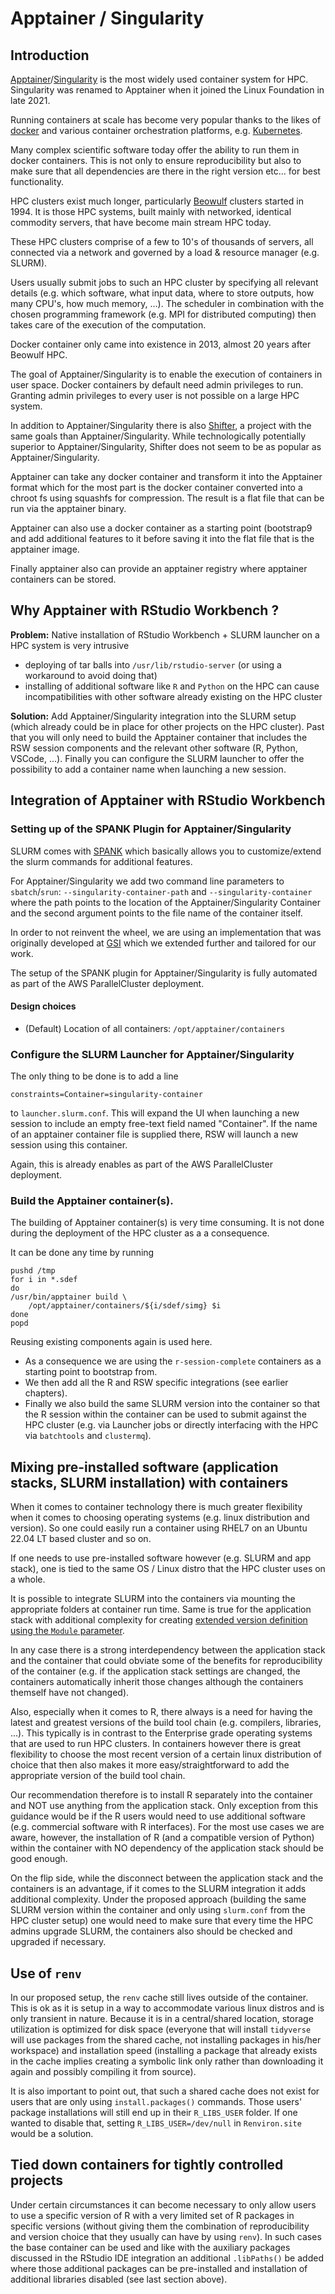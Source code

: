 # Apptainer / Singularity

## Introduction

[Apptainer](https://apptainer.org/)/[Singularity](https://hpc.nih.gov/apps/singularity.html) is the most widely used container system for HPC. Singularity was renamed to Apptainer when it joined the Linux Foundation in late 2021. 

Running containers at scale has become very popular thanks to the likes of [docker](https://www.docker.com/) and various container orchestration platforms, e.g. [Kubernetes](https://kubernetes.io/). 

Many complex scientific software today offer the ability to run them in docker containers. This is not only to ensure reproducibility but also to make sure that all dependencies are there in the right version etc... for best functionality. 

HPC clusters exist much longer, particularly [Beowulf](https://en.wikipedia.org/wiki/Beowulf_cluster) clusters started in 1994. It is those HPC systems, built mainly with networked, identical commodity servers, that have become main stream HPC today. 

These HPC clusters comprise of a few to 10's of thousands of servers, all connected via a network and governed by a load & resource manager (e.g. SLURM). 

Users usually submit jobs to such an HPC cluster by specifying all relevant details (e.g. which software, what input data, where to store outputs, how many CPU's, how much memory, ...). The scheduler in combination with the chosen programming framework (e.g. MPI for distributed computing) then takes care of the execution of the computation. 

Docker container only came into existence in 2013, almost 20 years after Beowulf HPC. 

The goal of Apptainer/Singularity is to enable the execution of containers in user space. Docker containers by default need admin privileges to run. Granting admin privileges to every user is not possible on a large HPC system. 

In addition to Apptainer/Singularity there is also [Shifter](https://github.com/NERSC/shifter), a project with the same goals than Apptainer/Singularity. While technologically potentially superior to Apptainer/Singularity, Shifter does not seem to be as popular as Apptainer/Singularity.

Apptainer can take any docker container and transform it into the Apptainer format which for the most part is the docker container converted into a chroot fs using squashfs for compression. The result is a flat file that can be run via the apptainer binary. 

Apptainer can also use a docker container as a starting point (bootstrap9 and add additional features to it before saving it into the flat file that is the apptainer image. 

Finally apptainer also can provide an apptainer registry where apptainer containers can be stored. 

## Why Apptainer with RStudio Workbench ?

**Problem:** Native installation of RStudio Workbench + SLURM launcher on a HPC system is very intrusive 

 * deploying of tar balls into `/usr/lib/rstudio-server` (or using a workaround to avoid doing that)
 * installing of additional software like `R` and `Python` on the HPC can cause incompatibilities with other software already existing on the HPC cluster

**Solution:** Add Apptainer/Singularity integration into the SLURM setup (which already could be in place for other projects on the HPC cluster). Past that you will only need to build the Apptainer container that includes the RSW session components and the relevant other software (R, Python, VSCode, ...). Finally you can configure the SLURM launcher to offer the possibility to add a container name when launching a new session. 

## Integration of Apptainer with RStudio Workbench

### Setting up of the SPANK Plugin for Apptainer/Singularity

SLURM comes with [SPANK](https://slurm.schedmd.com/spank.html) which basically allows you to customize/extend the slurm commands for additional features. 

For Apptainer/Singularity we add two command line parameters to `sbatch`/`srun`: `--singularity-container-path` and `--singularity-container` where the path points to the location of the Apptainer/Singularity Container and the second argument points to the file name of the container itself. 

In order to not reinvent the wheel, we are using an implementation that was originally developed at [GSI](https://git.gsi.de/SDE/slurm-singularity-exec/-/tree/master) which we extended further and tailored for our work. 

The setup of the SPANK plugin for Apptainer/Singularity is fully automated as part of the AWS ParallelCluster deployment. 

#### Design choices

* (Default) Location of all containers: `/opt/apptainer/containers`

### Configure the SLURM Launcher for Apptainer/Singularity

The only thing to be done is to add a line 
```
constraints=Container=singularity-container
```

to `launcher.slurm.conf`. This will expand the UI when launching a new session to include an empty free-text field named "Container". If the name of an apptainer container file is supplied there, RSW will launch a new session using this container. 

Again, this is already enables as part of the AWS ParallelCluster deployment. 

### Build the Apptainer container(s). 

The building of Apptainer container(s) is very time consuming. It is not done during the deployment of the HPC cluster as a a consequence. 

It can be done any time by running 

```
pushd /tmp
for i in *.sdef
do
/usr/bin/apptainer build \
	/opt/apptainer/containers/${i/sdef/simg} $i
done
popd
```

Reusing existing components again is used here. 
* As a consequence we are using the `r-session-complete` containers as a starting point to bootstrap from. 
* We then add all the R and RSW specific integrations (see earlier chapters). 
* Finally we also build the same SLURM version into the container so that the R session within the container can be used to submit against the HPC cluster (e.g. via Launcher jobs or directly interfacing with the HPC via `batchtools` and `clustermq`).

## Mixing pre-installed software (application stacks, SLURM installation) with containers

When it comes to container technology there is much greater flexibility when it comes to choosing operating systems (e.g. linux distribution and version). So one could easily run a container using RHEL7 on an Ubuntu 22.04 LT based cluster and so on.  

If one needs to use pre-installed software however (e.g. SLURM and app stack), one is tied to the same OS / Linux distro that the HPC cluster uses on a whole.
 
It is possible to integrate SLURM into the containers via mounting the appropriate folders at container run time. Same is true for the application stack with additional complexity for creating [extended version definition using the `Module` parameter](https://docs.rstudio.com/ide/server-pro/r-versions.html#using-multiple-versions-of-r-concurrently). 

In any case there is a strong interdependency between the application stack and the container that could obviate some of the benefits for reproducibility of the container (e.g. if the application stack settings are changed, the containers automatically inherit those changes although the containers themself have not changed). 

Also, especially when it comes to R, there always is a need for having the latest and greatest versions of the build tool chain (e.g. compilers, libraries, ...). This typically is in contrast to the Enterprise grade operating systems that are used to run HPC clusters. In containers however there is great flexibility to choose the most recent version of a certain linux distribution of choice that then also makes it more easy/straightforward to add the appropriate version of the build tool chain.   

Our recommendation therefore is to install R separately into the container and NOT use anything from the application stack. Only exception from this guidance would be if the R users would need to use additional software (e.g. commercial software with R interfaces). For the most use cases we are aware, however, the installation of R (and a compatible version of Python) within the container with NO dependency of the application stack should be good enough.

On the flip side, while the disconnect between the application stack and the containers is an advantage, if it comes to the SLURM integration it adds additional complexity. Under the proposed approach (building the same SLURM version within the container and only using `slurm.conf` from the HPC cluster setup) one would need to make sure that every time the HPC admins upgrade SLURM, the containers also should be checked and upgraded if necessary. 

## Use of `renv`

In our proposed setup, the `renv` cache still lives outside of the container. This is ok as it is setup in a way to accommodate various linux distros and is only transient in nature. Because it is in a central/shared location, storage utilization is optimized for disk space (everyone that will install `tidyverse` will use packages from the shared cache, not installing packages in his/her workspace) and installation speed (installing a package that already exists in the cache implies creating a symbolic link only rather than downloading it again and possibly compiling it from source).  

It is also important to point out, that such a shared cache does not exist for users that are only using `install.packages()` commands. Those users' package installations will still end up in their `R_LIBS_USER` folder. If one wanted to disable that, setting `R_LIBS_USER=/dev/null` in `Renviron.site` would be a solution. 

## Tied down containers for tightly controlled projects 

Under certain circumstances it can become necessary to only allow users to use a specific version of R with a very limited set of R packages in specific versions (without giving them the combination of reproducibility and version choice that they usually can have by using `renv`). In such cases the base container can be used and like with the auxiliary packages discussed in the RStudio IDE integration an additional `.libPaths()` be added where those additional packages can be pre-installed and installation of additional libraries disabled (see last section above).   
